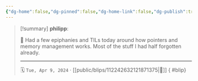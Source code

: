 ```yaml
---
{"dg-home":false,"dg-pinned":false,"dg-home-link":false,"dg-publish":true,"type":"blip","disabled rules":["yaml-title","yaml-title-alias","file-name-heading"],"title":"philipp on mastodon @ 2024-04-09","created-date":"2024-04-09T18:17:27","id":112242632121871380,"updated-date":"2025-05-02T08:50:44","dg-path":"blips/112242632121871375.md","permalink":"/blips/112242632121871375/","dgPassFrontmatter":true}
---
```


> [!summary] **philipp**:
>
> 🧠 Had a few epiphanies and TILs today around how pointers and memory management works. Most of the stuff I had half forgotten already.
> - - -
>
> 🗓️ `Tue, Apr 9, 2024` · [[public/blips/112242632121871375\|🔗]]
{ #blip}

